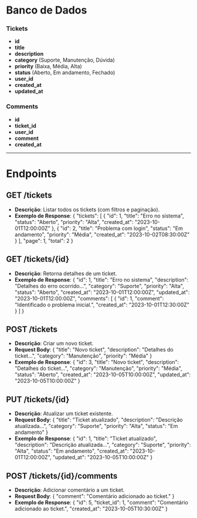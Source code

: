 # Banco de Dados


### Tickets
- **id**
- **title**
- **description**
- **category** (Suporte, Manutenção, Dúvida)
- **priority** (Baixa, Média, Alta)
- **status** (Aberto, Em andamento, Fechado)
- **user_id**
- **created_at**
- **updated_at**

### Comments
- **id**
- **ticket_id**
- **user_id**
- **comment**
- **created_at**

---

# Endpoints


## GET /tickets
- **Descrição**: Listar todos os tickets (com filtros e paginação).
- **Exemplo de Response**:
{
  "tickets": [
    {
      "id": 1,
      "title": "Erro no sistema",
      "status": "Aberto",
      "priority": "Alta",
      "created_at": "2023-10-01T12:00:00Z"
    },
    {
      "id": 2,
      "title": "Problema com login",
      "status": "Em andamento",
      "priority": "Média",
      "created_at": "2023-10-02T08:30:00Z"
    }
  ],
  "page": 1,
  "total": 2
}

## GET /tickets/{id}
- **Descrição**: Retorna detalhes de um ticket.
- **Exemplo de Response**:
{
  "id": 1,
  "title": "Erro no sistema",
  "description": "Detalhes do erro ocorrido...",
  "category": "Suporte",
  "priority": "Alta",
  "status": "Aberto",
  "created_at": "2023-10-01T12:00:00Z",
  "updated_at": "2023-10-01T12:00:00Z",
  "comments": [
    {
      "id": 1,
      "comment": "Identificado o problema inicial.",
      "created_at": "2023-10-01T12:30:00Z"
    }
  ]
}

## POST /tickets
- **Descrição**: Criar um novo ticket.
- **Request Body**:
{
  "title": "Novo ticket",
  "description": "Detalhes do ticket...",
  "category": "Manutenção",
  "priority": "Média"
}
- **Exemplo de Response**:
{
  "id": 3,
  "title": "Novo ticket",
  "description": "Detalhes do ticket...",
  "category": "Manutenção",
  "priority": "Média",
  "status": "Aberto",
  "created_at": "2023-10-05T10:00:00Z",
  "updated_at": "2023-10-05T10:00:00Z"
}

## PUT /tickets/{id}
- **Descrição**: Atualizar um ticket existente.
- **Request Body**:
{
  "title": "Ticket atualizado",
  "description": "Descrição atualizada...",
  "category": "Suporte",
  "priority": "Alta",
  "status": "Em andamento"
}
- **Exemplo de Response**:
{
  "id": 1,
  "title": "Ticket atualizado",
  "description": "Descrição atualizada...",
  "category": "Suporte",
  "priority": "Alta",
  "status": "Em andamento",
  "created_at": "2023-10-01T12:00:00Z",
  "updated_at": "2023-10-05T10:00:00Z"
}

## POST /tickets/{id}/comments
- **Descrição**: Adicionar comentário a um ticket.
- **Request Body**:
{
  "comment": "Comentário adicionado ao ticket."
}
- **Exemplo de Response**:
{
  "id": 5,
  "ticket_id": 1,
  "comment": "Comentário adicionado ao ticket.",
  "created_at": "2023-10-05T10:30:00Z"
}